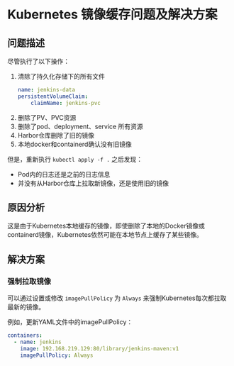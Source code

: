# Kubernetes 镜像缓存问题及解决方案

## 问题描述

尽管执行了以下操作：

1. 清除了持久化存储下的所有文件
   ```yaml
   name: jenkins-data 
   persistentVolumeClaim:
       claimName: jenkins-pvc
   ```
2. 删除了PV、PVC资源
3. 删除了pod、deployment、service 所有资源
4. Harbor仓库删除了旧的镜像
5. 本地docker和containerd确认没有旧镜像

但是，重新执行 `kubectl apply -f .` 之后发现：
- Pod内的日志还是之前的日志信息
- 并没有从Harbor仓库上拉取新镜像，还是使用旧的镜像

## 原因分析

这是由于Kubernetes本地缓存的镜像，即使删除了本地的Docker镜像或containerd镜像，Kubernetes依然可能在本地节点上缓存了某些镜像。

## 解决方案

### 强制拉取镜像

可以通过设置或修改 `imagePullPolicy` 为 `Always` 来强制Kubernetes每次都拉取最新的镜像。

例如，更新YAML文件中的imagePullPolicy：

```yaml
containers:
  - name: jenkins
    image: 192.168.219.129:80/library/jenkins-maven:v1
    imagePullPolicy: Always
